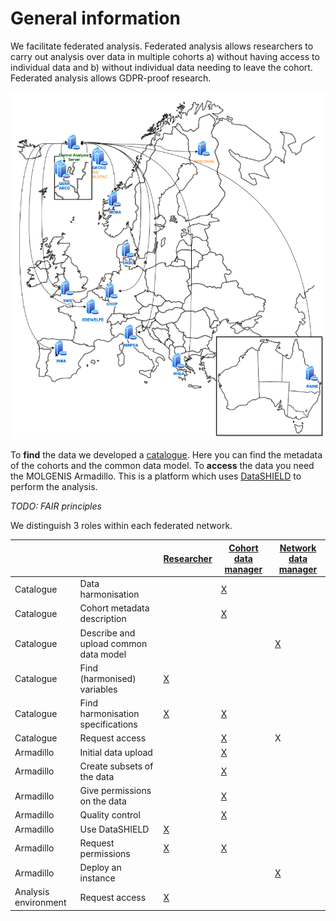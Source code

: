 # General information
We facilitate federated analysis. Federated analysis allows researchers to carry out analysis over data in multiple cohorts a) without having access to individual data and b) without individual data needing to leave the cohort. Federated analysis allows GDPR-proof research.

![Figure 1: Federated analysis](img/cat-federated-analysis.png)

To **find** the data we developed a [catalogue](https://data-catalogue.molgeniscloud.org/catalogue/catalogue/#/explorer/details). Here you can find the metadata of the cohorts and the common data model. To **access** the data you need the MOLGENIS Armadillo. This is a platform which uses [DataSHIELD](https://datashield.org/) to perform the analysis.

*TODO: FAIR principles*

We distinguish 3 roles within each federated network.

|     |     | [Researcher](cat_researcher.md) | [Cohort data manager](cat_cohort-data-manager.md) | [Network data manager](cat_network-data-manager.md) |
| --- | --- | --- | --- | --- |
| Catalogue | Data harmonisation | | [X](cat_cohort-data-manager.md#data-harmonisation) | |
| Catalogue | Cohort metadata description | | [X](cat_cohort-data-manager.md#) | |
| Catalogue | Describe and upload common data model | | | [X](cat_network-data-manager.md#describe-and-upload-common-data-model) |
| Catalogue | Find (harmonised) variables | [X](cat_researcher.md#find-harmonised-variables) | | |
| Catalogue | Find harmonisation specifications | [X](cat_researcher.md#find-harmonisation-specifications) | [X](cat_cohort-data-manager.md#find-harmonisation-specifications) | |
| Catalogue | Request access | | [X](cat_cohort-data-manager.md#) | X |
| Armadillo | Initial data upload | | [X](cat_cohort-data-manager.md#initial-data-upload) | |
| Armadillo | Create subsets of the data | | [X](cat_cohort-data-manager.md#create-subsets-of-the-data) | |
| Armadillo | Give permissions on the data | | [X](cat_cohort-data-manager.md#give-permissions-on-the-data) | |
| Armadillo | Quality control | | [X](cat_cohort-data-manager.md#quality-control) | |
| Armadillo | Use DataSHIELD | [X](cat_researcher.md#use-datashield) | | |
| Armadillo | Request permissions | [X](cat_researcher.md#request-permissions) | [X](cat_cohort-data-manager.md#request-permissions) | |
| Armadillo | Deploy an instance | | | [X](cat_network-data-manager.md#request-access) |
| Analysis environment | Request access | [X](cat_researcher.md#request-access) | | |

